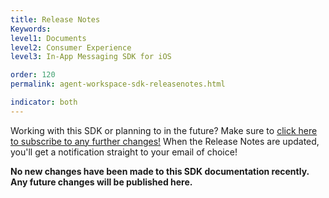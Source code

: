 ```yaml
---
title: Release Notes
Keywords:
level1: Documents
level2: Consumer Experience
level3: In-App Messaging SDK for iOS

order: 120
permalink: agent-workspace-sdk-releasenotes.html

indicator: both
---
```


<div class="subscribe">Working with this SDK or planning to in the future? Make sure to <a href="https://visualping.io/?url=developers.liveperson.com/agent-workspace-sdk-releasenotes.html&mode=web&css=post-content" target="_blank">click here to subscribe to any further changes!</a> When the Release Notes are updated, you'll get a notification straight to your email of choice!</div>

**No new changes have been made to this SDK documentation recently. Any future changes will be published here.**
